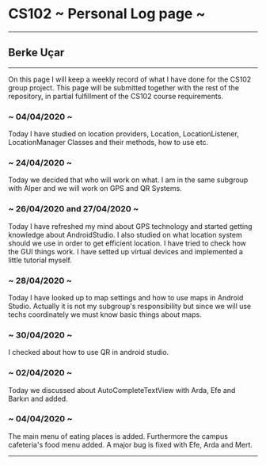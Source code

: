 # CS102 ~ Personal Log page ~
****
## Berke Uçar
****

On this page I will keep a weekly record of what I have done for the CS102 group project. This page will be submitted together with the rest of the repository, in partial fulfillment of the CS102 course requirements.

### ~ 04/04/2020 ~
Today I have studied on location providers, Location, LocationListener, LocationManager Classes and their methods, how to use etc.

### ~ 24/04/2020 ~ 
Today we decided that who will work on what. I am in the same subgroup with Alper and we will work on GPS and QR Systems.

### ~ 26/04/2020 and 27/04/2020 ~ 
Today I have refreshed my mind about GPS technology and started getting knowledge about AndroidStudio. I also studied on what location system should we use in order to get efficient location. I have tried to check how the GUI things work. I have setted up virtual devices and implemented a little tutorial myself.
 
### ~ 28/04/2020 ~
Today I have looked up to map settings and how to use maps in Android Studio. Actually it is not my subgroup's responsibility but since we will use techs coordinately we must know basic things about maps. 


### ~ 30/04/2020 ~
I checked about how to use QR in android studio.

### ~ 02/04/2020 ~
Today we discussed about AutoCompleteTextView with Arda, Efe and Barkın and added.

### ~ 04/04/2020 ~
The main menu of eating places is added. Furthermore the campus cafeteria's food menu added. A major bug is fixed with Efe, Arda and Mert.

****
